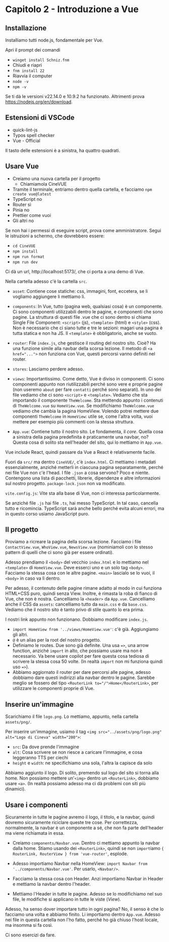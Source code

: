 # Capitolo 2 - Introduzione a Vue

## Installazione

Installiamo tutti node.js, fondamentale per Vue.

Apri il prompt dei comandi
* `winget install Schniz.fnm`
* Chiudi e riapri
* `fnm install 22`
* Riavvia il computer
* `node -v`
* `npm -v`

Se ti dà le versioni v22.14.0 e 10.9.2 ha funzionato. Altrimenti prova https://nodejs.org/en/download.

## Estensioni di VSCode

* quick-lint-js
* Typos spell checker
* Vue - Official

Il tasto delle estensioni è a sinistra, ha quattro quadrati.

## Usare Vue

* Creiamo una nuova cartella per il progetto
    * Chiamiamola CineVUE
* Tramite il terminale, entriamo dentro quella cartella, e facciamo `npm create vue@latest`
* TypeScript no
* Router sì
* Pinia no
* Prettier come vuoi
* Gli altri no

Se non hai i permessi di eseguire script, prova come amministratore. Segui le istruzioni a schermo, che dovrebbero essere:

* `cd CineVUE`
* `npm install`
* `npm run format`
* `npm run dev`

Ci dà un url, http://localhost:5173/, che ci porta a una demo di Vue.

Nella cartella adesso c'è la cartella `src`.

* `asset`: Contiene cose statiche: css, immagini, font, eccetera, se li vogliamo aggiungere li mettiamo lì.

* `components`: In Vue, tutto (pagina web, qualsiasi cosa) è un componente. Ci sono componenti utilizzabili dentro le pagine, e componenti che sono pagine. La struttura di questi file .vue che ci sono dentro si chiama Single File Component: `<script>` (js), `<template>` (html) e `<style>` (css). Non è necessario che ci siano tutte e tre le sezioni: magari una pagina è tutta statica e non ha JS. Il `<template>` è obbligatorio, anche se vuoto.

* `router`: File `index.js`, che gestisce il routing del nostro sito. Cioè? Ha una funzione simile alla navbar della scorsa lezione. Il metodo di `<a href="...">` non funziona con Vue, questi percorsi vanno definiti nel router.

* `stores`: Lasciamo perdere adesso.

* `views`: Importantissimo. Come detto, Vue è diviso in componenti. Ci sono componenti appunto non riutilizzabili perché sono vere e proprie pagine (non useremo `about` per fare `contatti` perché sono separati). In uno dei file vediamo che ci sono `<script>` e `<template>`. Vediamo che sta importando il componente `TheWelcome`. Sta mettendo appunto i contenuti di `TheWelcome.vue` su `HomeView.vue`. Se modifichiamo `TheWelcome.vue` vediamo che cambia la pagina HomeView. Volendo potrei mettere due componenti `TheWelcome` in `HomeView`: utile se, come l'altra volta, vuoi mettere per esempio più commenti con la stessa struttura.

* `App.vue`: Contiene tutto il nostro sito. Le fondamenta, il *core*. Quella cosa a sinistra della pagina predefinita è praticamente una navbar, no? Questa cosa di solito sta nell'header del sito, qui lo mettiamo in `App.vue`.

Vue include React, quindi passare da Vue a React è relativamente facile.

Fuori da `src/` ma dentro `CineVUE/`, c'è `index.html`. Ci mettiamo i metadati essenzialmente, anziché metterli in ciascuna pagina separatamente, perché nei file Vue non c'è l'head.
I file `.json` a cosa servono? Poco e niente. Contengono una lista di pacchetti, librerie, dipendenze e altre informazioni sul nostro progetto. `package-lock.json` non va modificato.

`vite.config.js`: Vite sta alla base di Vue, non ci interessa particolarmente.

Se anziché file `.js` hai file `.ts`, hai messo TypeScript. In tal caso, cancella tutto e ricomincia. TypeScript sarà anche bello perché evita alcuni errori, ma in questo corso usiamo JavaScript puro.

## Il progetto

Proviamo a ricreare la pagina della scorsa lezione. Facciamo i file `ContactView.vue`, `WhoView.vue`, `NewsView.vue` (nominiamoli con lo stesso pattern di quelli che ci sono già per essere ordinati).

Adesso prendiamo il `<body>` del vecchio `index.html` e lo mettiamo nel `<template>` di `HomeView.vue`. Deve esserci uno e un solo tag `<body>`. Facciamo la stessa cosa con le altre pagine. `<main>` lascialo se lo vuoi, il `<body>` in caso va lì dentro.

Per adesso, il contenuto delle pagine rimane adatto al modo in cui funziona HTML+CSS puro, quindi senza View. Inoltre, è rimasta la roba di fianco di Vue, che non è nostra. Cancelliamo la `<header>` da `App.vue`. Cancelliamo anche il CSS da `assets`: cancelliamo tutto da `main.css` e da `base.css`. Vediamo che il nostro sito è tanto privo di stile quanto lo era prima.

I nostri link appunto non funzionano. Dobbiamo modificare `index.js`.
* `import HomeView from '../views/HomeView.vue'`: c'è già. Aggiungiamo gli altri.
* `@` è un alias per la root del nostro progetto.
* Definiamo le routes. Due sono già definite. Una usa `=>`, una arrow function, anziché `import` in alto, che possiamo usare ma non è necessario. Va bene usare copilot per fare questa cosa tediosa di scrivere la stessa cosa 50 volte. (In realtà `import` non mi funziona quindi uso `=>`).
* Abbiamo aggiornato il router per dare percorsi alle pagine, adesso dobbiamo dare questi indirizzi alla navbar dentro le pagine. Sarebbe meglio se fossero del tipo `<RouterLink to="/">Home</RouterLink>`, per utilizzare le componenti proprie di Vue.

## Inserire un'immagine

Scarichiamo il file `logo.png`. Lo mettiamo, appunto, nella cartella `assets/png/`.

Per inserire un'immagine, usiamo il tag `<img src="../assets/png/logo.png" alt="Logo di Cineva" width="200">`:
* `src`: Da dove prende l'immagine
* `alt`: Cosa scrivere se non riesce a caricare l'immagine, e cosa leggeranno TTS per ciechi
* `height` e `width`: ne specifichiamo una sola, l'altra la capisce da solo

Abbiamo aggiunto il logo. Di solito, premendo sul logo del sito si torna alla home. Non possiamo mettere un'`<img>` dentro un `<RouterLink>`, dobbiamo usare `<a>`. (In realtà possiamo adesso ma ci dà problemi con siti più dinamici).

## Usare i componenti

Sicuramente in tutte le pagine avremo il logo, il titolo, e la navbar, quindi dovremo sicuramente riciclare queste tre cose. Per correttezza, normalmente, la navbar è un componente a sé, che non fa parte dell'header ma viene richiamata in essa.

* Creiamo `components/Navbar.vue`. Dentro ci mettiamo appunto la navbar dalla home. Stiamo usando dei `<RouterLink>`, quindi se non `import`iamo `{ RouterLink, RouterView } from 'vue-router'`, esplode.

* Adesso importiamo Navbar nella HomeView: `import Navbar from '../components/Navbar.vue'`. Per usarlo, `<Navbar/>`.

* Facciamo la stessa cosa con Header. Anzi importiamo Navbar in Header e mettiamo la navbar dentro l'header.

* Mettiamo l'Header in tutte le pagine. Adesso se lo modifichiamo nel suo file, le modifiche si applicano in tutte le viste (*View*).

Adesso, ha senso dover importare tutto in ogni pagina? No, il senso è che lo facciamo una volta e abbiamo finito. Li importiamo dentro `App.vue`. Adesso nei file in questa cartella non l'ho fatto, perché ho già chiuso l'host locale, ma insomma si fa così.

Ci sono esercizi da fare.